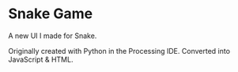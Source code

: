 # Snake Game
A new UI I made for Snake.

Originally created with Python in the Processing IDE. Converted into JavaScript & HTML.
